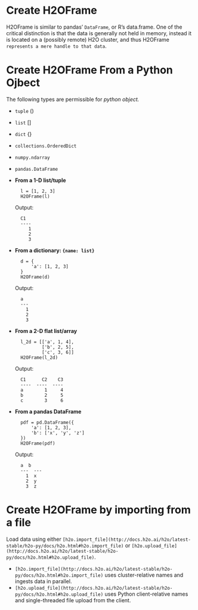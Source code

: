 # Create H2OFrame

H2OFrame is similar to pandas’ `DataFrame`, or R’s data.frame. One of the critical distinction is that the data is generally not held in memory, instead it is located on a (possibly remote) H2O cluster, and thus H2OFrame `represents a mere handle to that data`.

# Create H2OFrame From a Python Ojbect

The following types are permissible for *python object.*

- `tuple` ()
- `list` []
- `dict` {}
- `collections.OrderedDict`
- `numpy.ndarray`
- `pandas.DataFrame`

- **From a 1-D list/tuple**

        l = [1, 2, 3]
        H2OFrame(l)

    Output:

        C1
        ----
           1
           2
           3

- **From a dictionary: `{name: list}`**

        d = {
            'a': [1, 2, 3]
        }
        H2OFrame(d)

    Output:

        a
        ---
          1
          2
          3

- **From a 2-D flat list/array**

        l_2d = [['a', 1, 4],
                ['b', 2, 5],
                ['c', 3, 6]]
        H2OFrame(l_2d)

    Output:

        C1      C2    C3
        ----  ----  ----
        a        1     4
        b        2     5
        c        3     6

- **From a pandas DataFrame**

        pdf = pd.DataFrame({
            'a': [1, 2, 3],
            'b': ['x', 'y', 'z']
        })
        H2OFrame(pdf)

    Output:

        a  b
        ---  ---
          1  x
          2  y
          3  z

# Create H2OFrame by importing from a file

Load data using either `[h2o.import_file](http://docs.h2o.ai/h2o/latest-stable/h2o-py/docs/h2o.html#h2o.import_file)` or `[h2o.upload_file](http://docs.h2o.ai/h2o/latest-stable/h2o-py/docs/h2o.html#h2o.upload_file)`.

- `[h2o.import_file](http://docs.h2o.ai/h2o/latest-stable/h2o-py/docs/h2o.html#h2o.import_file)` uses cluster-relative names and ingests data in parallel.
- `[h2o.upload_file](http://docs.h2o.ai/h2o/latest-stable/h2o-py/docs/h2o.html#h2o.upload_file)` uses Python client-relative names and single-threaded file upload from the client.